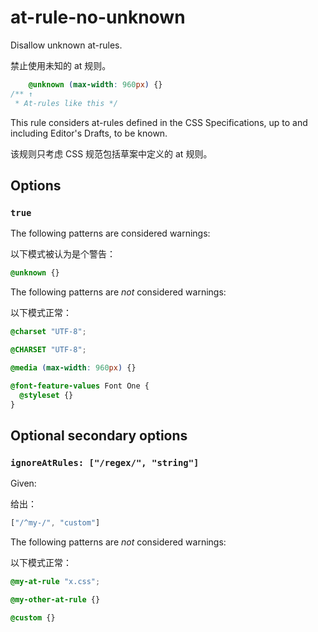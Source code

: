 # at-rule-no-unknown

Disallow unknown at-rules.

禁止使用未知的 at 规则。

```css
    @unknown (max-width: 960px) {}
/** ↑
 * At-rules like this */
```

This rule considers at-rules defined in the CSS Specifications, up to and including Editor's Drafts, to be known.

该规则只考虑 CSS 规范包括草案中定义的 at 规则。

## Options

### `true`

The following patterns are considered warnings:

以下模式被认为是个警告：

```css
@unknown {}
```

The following patterns are *not* considered warnings:

以下模式正常：

```css
@charset "UTF-8";
```

```css
@CHARSET "UTF-8";
```

```css
@media (max-width: 960px) {}
```

```css
@font-feature-values Font One {
  @styleset {}
}
```

## Optional secondary options

### `ignoreAtRules: ["/regex/", "string"]`

Given:

给出：

```js
["/^my-/", "custom"]
```

The following patterns are *not* considered warnings:

以下模式正常：

```css
@my-at-rule "x.css";
```

```css
@my-other-at-rule {}
```

```css
@custom {}
```
